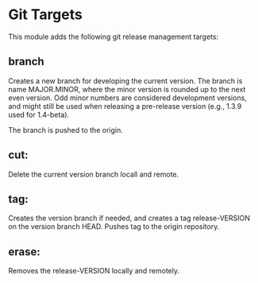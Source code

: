 # Git Targets

This module adds the following git release management targets:

## branch

Creates a new branch for developing the current version. The branch is
name MAJOR.MINOR, where the minor version is rounded up to the next even
version. Odd minor numbers are considered development versions, and
might still be used when releasing a pre-release version (e.g., 1.3.9
used for 1.4-beta).

The branch is pushed to the origin.

## cut:

Delete the current version branch locall and remote.

## tag:

Creates the version branch if needed, and creates a tag release-VERSION
on the version branch HEAD. Pushes tag to the origin repository.

## erase:

Removes the release-VERSION locally and remotely.
